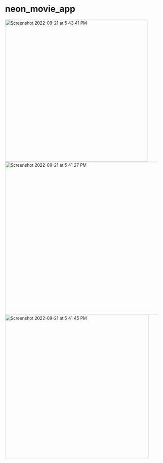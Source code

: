 # neon_movie_app
<img width="469" alt="Screenshot 2022-09-21 at 5 43 41 PM" src="https://user-images.githubusercontent.com/91654167/191501101-d4e844ef-d944-4820-9fe1-f3c684ae9616.png">
<img width="505" alt="Screenshot 2022-09-21 at 5 41 27 PM" src="https://user-images.githubusercontent.com/91654167/191501129-a19b82da-9e68-412b-a646-90e9300e3645.png">
<img width="473" alt="Screenshot 2022-09-21 at 5 41 45 PM" src="https://user-images.githubusercontent.com/91654167/191501149-b993c43c-3e7e-43b1-ba06-c90c019e4ba3.png">
